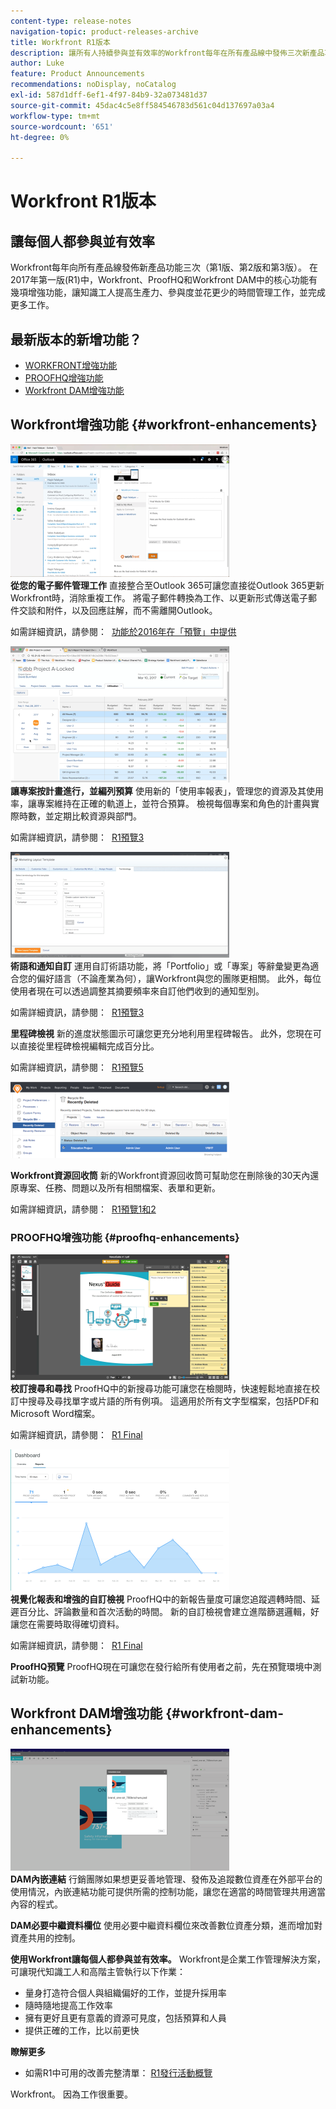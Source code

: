 ```yaml
---
content-type: release-notes
navigation-topic: product-releases-archive
title: Workfront R1版本
description: 讓所有人持續參與並有效率的Workfront每年在所有產品線中發佈三次新產品功能（第1版、第2版及第3版）。 在2017年第一版(R1)中，Workfront、ProofHQ和Workfront DAM中的核心功能有幾項增強功能，讓知識工人提高生產力、參與度並花更少的時間管理工作，並完成更多工作。
author: Luke
feature: Product Announcements
recommendations: noDisplay, noCatalog
exl-id: 587d1dff-6ef1-4f97-84b9-32a073481d37
source-git-commit: 45dac4c5e8ff584546783d561c04d137697a03a4
workflow-type: tm+mt
source-wordcount: '651'
ht-degree: 0%

---
```


# Workfront R1版本

## 讓每個人都參與並有效率

Workfront每年向所有產品線發佈新產品功能三次（第1版、第2版和第3版）。 在2017年第一版(R1)中，Workfront、ProofHQ和Workfront DAM中的核心功能有幾項增強功能，讓知識工人提高生產力、參與度並花更少的時間管理工作，並完成更多工作。

## 最新版本的新增功能？

* [WORKFRONT增強功能](#workfront-enhancements)
* [PROOFHQ增強功能](#proofhq-enhancements)
* [Workfront DAM增強功能](#workfront-dam-enhancements)

## Workfront增強功能 {#workfront-enhancements}

![Outlook_365_Integration_1.png](assets/outlook-365-integration-1-350x212.png)\
**從您的電子郵件管理工作**
直接整合至Outlook 365可讓您直接從Outlook 365更新Workfront時，消除重複工作。 將電子郵件轉換為工作、以更新形式傳送電子郵件交談和附件，以及回應註解，而不需離開Outlook。

如需詳細資訊，請參閱：  [功能於2016年在「預覽」中提供](../../../../product-announcements/product-releases/quarterly-release-archive/r1-release-activity/available-in-preview-in-2016.md)

![](assets/mceclip0-350x218.png)\
**讓專案按計畫進行，並編列預算**
使用新的「使用率報表」，管理您的資源及其使用率，讓專案維持在正確的軌道上，並符合預算。 檢視每個專案和角色的計畫與實際時數，並定期比較資源與部門。

如需詳細資訊，請參閱：  [R1預覽3](../../../../product-announcements/product-releases/quarterly-release-archive/r1-release-activity/r1-preview-3.md)

![](assets/mceclip1-350x169.png)\
**術語和通知自訂**
運用自訂術語功能，將「Portfolio」或「專案」等辭彙變更為適合您的偏好語言（不論產業為何），讓Workfront與您的團隊更相關。 此外，每位使用者現在可以透過調整其摘要頻率來自訂他們收到的通知型別。

如需詳細資訊，請參閱：  [R1預覽3](../../../../product-announcements/product-releases/quarterly-release-archive/r1-release-activity/r1-preview-3.md)

**里程碑檢視**
新的進度狀態圖示可讓您更充分地利用里程碑報告。 此外，您現在可以直接從里程碑檢視編輯完成百分比。

如需詳細資訊，請參閱：  [R1預覽5](../../../../product-announcements/product-releases/quarterly-release-archive/r1-release-activity/r1-preview-5.md)

![](assets/mceclip3-350x122.png)

**Workfront資源回收筒**
新的Workfront資源回收筒可幫助您在刪除後的30天內還原專案、任務、問題以及所有相關檔案、表單和更新。

如需詳細資訊，請參閱：  [R1預覽1和2](../../../../product-announcements/product-releases/quarterly-release-archive/r1-release-activity/r1-peview-1-and-2.md)

### PROOFHQ增強功能 {#proofhq-enhancements}

![](assets/mceclip4-350x201.png)\
**校訂搜尋和尋找**
ProofHQ中的新搜尋功能可讓您在檢閱時，快速輕鬆地直接在校訂中搜尋及尋找單字或片語的所有例項。 這適用於所有文字型檔案，包括PDF和Microsoft Word檔案。

如需詳細資訊，請參閱：  [R1 Final](../../../../product-announcements/product-releases/quarterly-release-archive/r1-release-activity/r1-final.md)

![](assets/mceclip5-350x226.png)\
**視覺化報表和增強的自訂檢視**
ProofHQ中的新報告量度可讓您追蹤週轉時間、延遲百分比、評論數量和首次活動的時間。 新的自訂檢視會建立進階篩選邏輯，好讓您在需要時取得確切資料。

如需詳細資訊，請參閱：  [R1 Final](../../../../product-announcements/product-releases/quarterly-release-archive/r1-release-activity/r1-final.md)

**ProofHQ預覽**
ProofHQ現在可讓您在發行給所有使用者之前，先在預覽環境中測試新功能。

## Workfront DAM增強功能 {#workfront-dam-enhancements}

![](assets/mceclip6-350x195.png)\
**DAM內嵌連結**
行銷團隊如果想更妥善地管理、發佈及追蹤數位資產在外部平台的使用情況，內嵌連結功能可提供所需的控制功能，讓您在適當的時間管理共用適當內容的程式。

**DAM必要中繼資料欄位**
使用必要中繼資料欄位來改善數位資產分類，進而增加對資產共用的控制。

**使用Workfront讓每個人都參與並有效率。**
Workfront是企業工作管理解決方案，可讓現代知識工人和高階主管執行以下作業：

* 量身打造符合個人與組織偏好的工作，並提升採用率
* 隨時隨地提高工作效率
* 擁有更好且更有意義的資源可見度，包括預算和人員
* 提供正確的工作，比以前更快

**瞭解更多**

* 如需R1中可用的改善完整清單： [R1發行活動概覽](../../../../product-announcements/product-releases/quarterly-release-archive/r1-release-activity/r1-release-activity-overview.md)

Workfront。 因為工作很重要。

